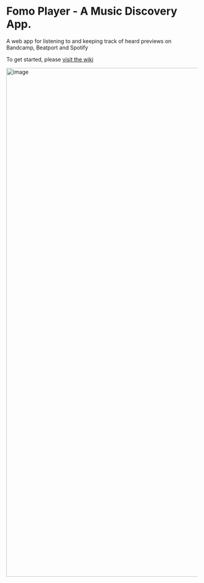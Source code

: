 # Fomo Player - A Music Discovery App.

A web app for listening to and keeping track of heard previews on Bandcamp, Beatport and Spotify

To get started, please [visit the wiki](https://github.com/gadgetmies/fomoplayer/wiki/Getting-started)

<img width="1335" alt="image" src="https://user-images.githubusercontent.com/71213783/174458641-615b9018-a9f5-4f09-8e0c-65339e6d35d1.png">
